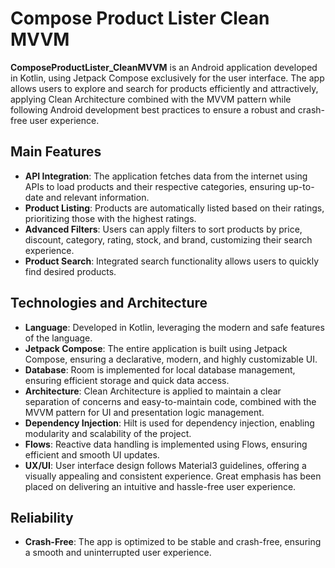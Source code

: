 # Compose Product Lister Clean MVVM

**ComposeProductLister_CleanMVVM** is an Android application developed in Kotlin, using Jetpack Compose exclusively for the user interface. The app allows users to explore and search for products efficiently and attractively, applying Clean Architecture combined with the MVVM pattern while following Android development best practices to ensure a robust and crash-free user experience.

## Main Features

- **API Integration**: The application fetches data from the internet using APIs to load products and their respective categories, ensuring up-to-date and relevant information.
- **Product Listing**: Products are automatically listed based on their ratings, prioritizing those with the highest ratings.
- **Advanced Filters**: Users can apply filters to sort products by price, discount, category, rating, stock, and brand, customizing their search experience.
- **Product Search**: Integrated search functionality allows users to quickly find desired products.

## Technologies and Architecture

- **Language**: Developed in Kotlin, leveraging the modern and safe features of the language.
- **Jetpack Compose**: The entire application is built using Jetpack Compose, ensuring a declarative, modern, and highly customizable UI.
- **Database**: Room is implemented for local database management, ensuring efficient storage and quick data access.
- **Architecture**: Clean Architecture is applied to maintain a clear separation of concerns and easy-to-maintain code, combined with the MVVM pattern for UI and presentation logic management.
- **Dependency Injection**: Hilt is used for dependency injection, enabling modularity and scalability of the project.
- **Flows**: Reactive data handling is implemented using Flows, ensuring efficient and smooth UI updates.
- **UX/UI**: User interface design follows Material3 guidelines, offering a visually appealing and consistent experience. Great emphasis has been placed on delivering an intuitive and hassle-free user experience.

## Reliability

- **Crash-Free**: The app is optimized to be stable and crash-free, ensuring a smooth and uninterrupted user experience.
